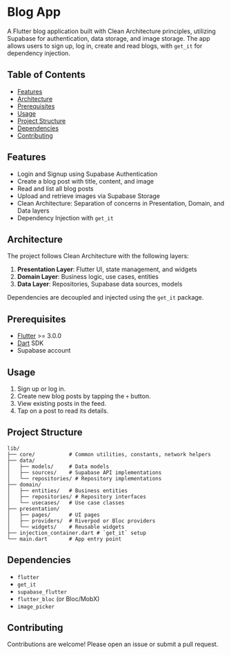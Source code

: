 # Blog App

A Flutter blog application built with Clean Architecture principles, utilizing Supabase for authentication, data storage, and image storage. The app allows users to sign up, log in, create and read blogs, with `get_it` for dependency injection.

## Table of Contents

- [Features](#features)
- [Architecture](#architecture)
- [Prerequisites](#prerequisites)
- [Usage](#usage)
- [Project Structure](#project-structure)
- [Dependencies](#dependencies)
- [Contributing](#contributing)

## Features

- Login and Signup using Supabase Authentication
- Create a blog post with title, content, and image
- Read and list all blog posts
- Upload and retrieve images via Supabase Storage
- Clean Architecture: Separation of concerns in Presentation, Domain, and Data layers
- Dependency Injection with `get_it`

## Architecture

The project follows Clean Architecture with the following layers:

1. **Presentation Layer**: Flutter UI, state management, and widgets
2. **Domain Layer**: Business logic, use cases, entities
3. **Data Layer**: Repositories, Supabase data sources, models

Dependencies are decoupled and injected using the `get_it` package.

## Prerequisites

- [Flutter](https://flutter.dev/docs/get-started/install) >= 3.0.0
- [Dart](https://dart.dev/get-dart) SDK
- Supabase account

## Usage

1. Sign up or log in.
2. Create new blog posts by tapping the `+` button.
3. View existing posts in the feed.
4. Tap on a post to read its details.

## Project Structure

```
lib/
├── core/           # Common utilities, constants, network helpers
├── data/
│   ├── models/     # Data models
│   ├── sources/    # Supabase API implementations
│   └── repositories/ # Repository implementations
├── domain/
│   ├── entities/   # Business entities
│   ├── repositories/ # Repository interfaces
│   └── usecases/   # Use case classes
├── presentation/
│   ├── pages/      # UI pages
│   ├── providers/  # Riverpod or Bloc providers
│   └── widgets/    # Reusable widgets
├── injection_container.dart # `get_it` setup
└── main.dart       # App entry point
```

## Dependencies

- `flutter`
- `get_it`
- `supabase_flutter`
- `flutter_bloc` (or Bloc/MobX)
- `image_picker`

## Contributing

Contributions are welcome! Please open an issue or submit a pull request.
